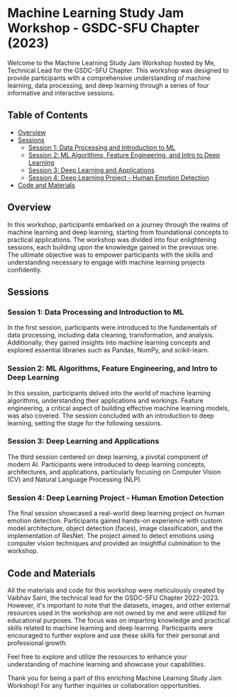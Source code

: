 # Machine Learning Study Jam Workshop - GSDC-SFU Chapter (2023)

Welcome to the Machine Learning Study Jam Workshop hosted by Me, Technical Lead for the GSDC-SFU Chapter. This workshop was designed to provide participants with a comprehensive understanding of machine learning, data processing, and deep learning through a series of four informative and interactive sessions.

## Table of Contents
- [Overview](#overview)
- [Sessions](#sessions)
  - [Session 1: Data Processing and Introduction to ML](#session-1-data-processing-and-introduction-to-ml)
  - [Session 2: ML Algorithms, Feature Engineering, and Intro to Deep Learning](#session-2-ml-algorithms-feature-engineering-and-intro-to-deep-learning)
  - [Session 3: Deep Learning and Applications](#session-3-deep-learning-and-applications)
  - [Session 4: Deep Learning Project - Human Emotion Detection](#session-4-deep-learning-project---human-emotion-detection)
- [Code and Materials](#code-and-materials)

## Overview

In this workshop, participants embarked on a journey through the realms of machine learning and deep learning, starting from foundational concepts to practical applications. The workshop was divided into four enlightening sessions, each building upon the knowledge gained in the previous one. The ultimate objective was to empower participants with the skills and understanding necessary to engage with machine learning projects confidently.

## Sessions

### Session 1: Data Processing and Introduction to ML

In the first session, participants were introduced to the fundamentals of data processing, including data cleaning, transformation, and analysis. Additionally, they gained insights into machine learning concepts and explored essential libraries such as Pandas, NumPy, and scikit-learn.

### Session 2: ML Algorithms, Feature Engineering, and Intro to Deep Learning

In this session, participants delved into the world of machine learning algorithms, understanding their applications and workings. Feature engineering, a critical aspect of building effective machine learning models, was also covered. The session concluded with an introduction to deep learning, setting the stage for the following sessions.

### Session 3: Deep Learning and Applications

The third session centered on deep learning, a pivotal component of modern AI. Participants were introduced to deep learning concepts, architectures, and applications, particularly focusing on Computer Vision (CV) and Natural Language Processing (NLP).

### Session 4: Deep Learning Project - Human Emotion Detection

The final session showcased a real-world deep learning project on human emotion detection. Participants gained hands-on experience with custom model architecture, object detection (faces), image classification, and the implementation of ResNet. The project aimed to detect emotions using computer vision techniques and provided an insightful culmination to the workshop.

## Code and Materials

All the materials and code for this workshop were meticulously created by Vaibhav Saini, the technical lead for the GSDC-SFU Chapter 2022-2023. However, it's important to note that the datasets, images, and other external resources used in the workshop are not owned by me and were utilized for educational purposes. The focus was on imparting knowledge and practical skills related to machine learning and deep learning. Participants were encouraged to further explore and use these skills for their personal and professional growth.

Feel free to explore and utilize the resources to enhance your understanding of machine learning and showcase your capabilities.

Thank you for being a part of this enriching Machine Learning Study Jam Workshop! For any further inquiries or collaboration opportunities.
